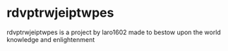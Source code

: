 # rdvptrwjeiptwpes
rdvptrwjeiptwpes is a project by laro1602 made to bestow upon the world knowledge and enlightenment 
